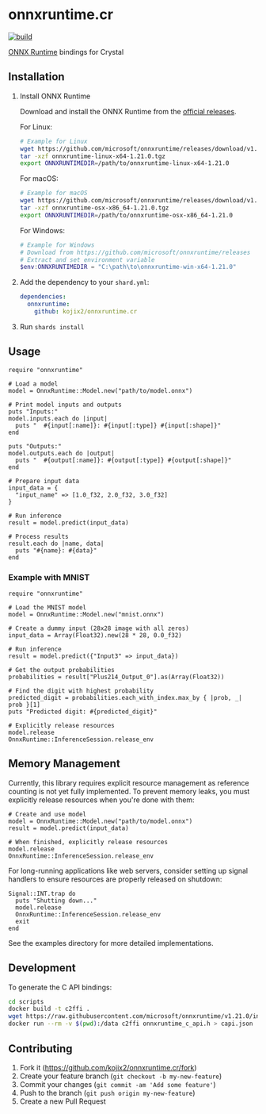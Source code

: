 # onnxruntime.cr

[![build](https://github.com/kojix2/onnxruntime.cr/actions/workflows/test.yml/badge.svg)](https://github.com/kojix2/onnxruntime.cr/actions/workflows/test.yml)

[ONNX Runtime](https://github.com/Microsoft/onnxruntime) bindings for Crystal

## Installation

1. Install ONNX Runtime

   Download and install the ONNX Runtime from the [official releases](https://github.com/microsoft/onnxruntime/releases).

   For Linux:
   ```bash
   # Example for Linux
   wget https://github.com/microsoft/onnxruntime/releases/download/v1.21.0/onnxruntime-linux-x64-1.21.0.tgz
   tar -xzf onnxruntime-linux-x64-1.21.0.tgz
   export ONNXRUNTIMEDIR=/path/to/onnxruntime-linux-x64-1.21.0
   ```

   For macOS:
   ```bash
   # Example for macOS
   wget https://github.com/microsoft/onnxruntime/releases/download/v1.21.0/onnxruntime-osx-x86_64-1.21.0.tgz
   tar -xzf onnxruntime-osx-x86_64-1.21.0.tgz
   export ONNXRUNTIMEDIR=/path/to/onnxruntime-osx-x86_64-1.21.0
   ```

   For Windows:
   ```powershell
   # Example for Windows
   # Download from https://github.com/microsoft/onnxruntime/releases
   # Extract and set environment variable
   $env:ONNXRUNTIMEDIR = "C:\path\to\onnxruntime-win-x64-1.21.0"
   ```

2. Add the dependency to your `shard.yml`:

   ```yaml
   dependencies:
     onnxruntime:
       github: kojix2/onnxruntime.cr
   ```

3. Run `shards install`

## Usage

```crystal
require "onnxruntime"

# Load a model
model = OnnxRuntime::Model.new("path/to/model.onnx")

# Print model inputs and outputs
puts "Inputs:"
model.inputs.each do |input|
  puts "  #{input[:name]}: #{input[:type]} #{input[:shape]}"
end

puts "Outputs:"
model.outputs.each do |output|
  puts "  #{output[:name]}: #{output[:type]} #{output[:shape]}"
end

# Prepare input data
input_data = {
  "input_name" => [1.0_f32, 2.0_f32, 3.0_f32]
}

# Run inference
result = model.predict(input_data)

# Process results
result.each do |name, data|
  puts "#{name}: #{data}"
end
```

### Example with MNIST

```crystal
require "onnxruntime"

# Load the MNIST model
model = OnnxRuntime::Model.new("mnist.onnx")

# Create a dummy input (28x28 image with all zeros)
input_data = Array(Float32).new(28 * 28, 0.0_f32)

# Run inference
result = model.predict({"Input3" => input_data})

# Get the output probabilities
probabilities = result["Plus214_Output_0"].as(Array(Float32))

# Find the digit with highest probability
predicted_digit = probabilities.each_with_index.max_by { |prob, _| prob }[1]
puts "Predicted digit: #{predicted_digit}"

# Explicitly release resources
model.release
OnnxRuntime::InferenceSession.release_env
```

## Memory Management

Currently, this library requires explicit resource management as reference counting is not yet fully implemented. To prevent memory leaks, you must explicitly release resources when you're done with them:

```crystal
# Create and use model
model = OnnxRuntime::Model.new("path/to/model.onnx")
result = model.predict(input_data)

# When finished, explicitly release resources
model.release
OnnxRuntime::InferenceSession.release_env
```

For long-running applications like web servers, consider setting up signal handlers to ensure resources are properly released on shutdown:

```crystal
Signal::INT.trap do
  puts "Shutting down..."
  model.release
  OnnxRuntime::InferenceSession.release_env
  exit
end
```

See the examples directory for more detailed implementations.

## Development

To generate the C API bindings:

```bash
cd scripts
docker build -t c2ffi .
wget https://raw.githubusercontent.com/microsoft/onnxruntime/v1.21.0/include/onnxruntime/core/session/onnxruntime_c_api.h
docker run --rm -v $(pwd):/data c2ffi onnxruntime_c_api.h > capi.json
```

## Contributing

1. Fork it (<https://github.com/kojix2/onnxruntime.cr/fork>)
2. Create your feature branch (`git checkout -b my-new-feature`)
3. Commit your changes (`git commit -am 'Add some feature'`)
4. Push to the branch (`git push origin my-new-feature`)
5. Create a new Pull Request
